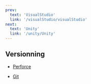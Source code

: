 ```yaml
---
prev:
  text: 'VisualStudio'
  link: '/visualStudio/visualStudio'
next:
  text: 'Unity'
  link: '/unity/Unity'
---
```


## Versionning

- [Perforce](/versionning/perforce/perforce)

- [Git](/versionning/git)